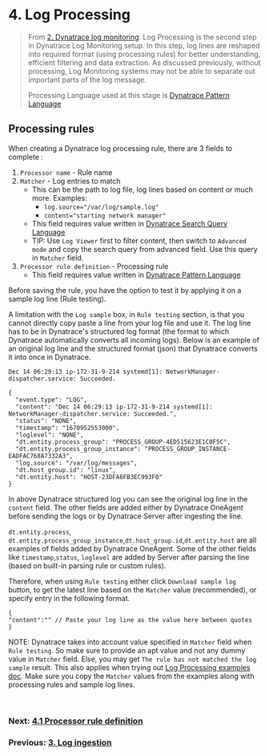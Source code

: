 # 4. Log Processing

>From [2. Dynatrace log monitoring](2-dynatrace-log-monitoring.md):
>Log Processing is the second step in Dynatrace Log Monitoring setup. In this step, log lines are reshaped into required format (using processing rules) for better understanding, efficient filtering and data extraction. As discussed previously, without processing, Log Monitoring systems may not be able to separate out important parts of the log message.
>
>Processing Language used at this stage is  [Dynatrace Pattern Language](https://www.dynatrace.com/support/help/shortlink/dpl-dynatrace-pattern-language-hub)

## Processing rules

When creating a Dynatrace log processing rule, there are 3 fields to complete :
1. `Processor name` - Rule name
2. `Matcher` - Log entries to match
	- This can be the path to log file, log lines based on content or much more. Examples:
		-  `log.source="/var/log/sample.log"`
		- `content="starting network manager"`
	- This field requires value written in [Dynatrace Search Query Language](https://www.dynatrace.com/support/help/how-to-use-dynatrace/log-monitoring/analyze-log-data/log-viewer#sql)
	- TIP:  Use `Log Viewer` first to filter content, then switch to `Advanced mode` and copy the search query from advanced field. Use this query in  `Matcher` field.
3. `Processor rule definition` - Processing rule
	- This field requires value written in [Dynatrace Pattern Language](https://www.dynatrace.com/support/help/shortlink/dpl-dynatrace-pattern-language-hub)

Before saving the rule, you have the option to test it by applying it on a sample log line (Rule testing).

A limitation with the `Log sample` box, in `Rule testing` section, is that you cannot directly copy paste a line from your log file and use it. The log line has to be in Dynatrace's structured log format (the format to which Dynatrace automatically converts all incoming logs). Below is an example of an original log line and the structured format (json) that Dynatrace converts it into once in Dynatrace.

```log
Dec 14 06:29:13 ip-172-31-9-214 systemd[1]: NetworkManager-dispatcher.service: Succeeded.
```

```log
{
  "event.type": "LOG",
  "content": "Dec 14 06:29:13 ip-172-31-9-214 systemd[1]: NetworkManager-dispatcher.service: Succeeded.",
  "status": "NONE",
  "timestamp": "1670952553000",
  "loglevel": "NONE",
  "dt.entity.process_group": "PROCESS_GROUP-4ED515623E1C0F5C",
  "dt.entity.process_group_instance": "PROCESS_GROUP_INSTANCE-EADFAC768A7332A3",
  "log.source": "/var/log/messages",
  "dt.host_group.id": "linux",
  "dt.entity.host": "HOST-23DFA6FB3EC993F0"
}
```


In above Dynatrace structured log you can see the original log line in the `content` field. The other fields are added either by Dynatrace OneAgent before sending the logs or by Dynatrace Server after ingesting the line.

`dt.entity.process`, `dt.entity.process_group_instance`,`dt.host_group.id`,`dt.entity.host` are all examples of fields added by Dynatrace OneAgent. Some of the other fields like `timestamp`,`status`, `loglevel` are added by Server after parsing the line (based on built-in parsing rule or custom rules).

Therefore, when using `Rule testing` either click `Download sample log` button, to get the latest line based on the `Matcher` value (recommended), or specify entry in the following format.

```log
{
"content":"" // Paste your log line as the value here between quotes
}
```

NOTE: Dynatrace takes into account value specified in `Matcher` field when `Rule testing`. So make sure to provide an apt value and not any dummy value in `Matcher` field. Else, you may get `The rule has not matched the log sample` result. This also applies when trying out [Log Processing examples doc](https://www.dynatrace.com/support/help/shortlink/log-monitoring-log-processing-examples). Make sure you copy the `Matcher` values from the examples along with processing rules and sample log lines.

<br/>

### Next: [4.1 Processor rule definition](4.1-processor-rule-definition.md)

### Previous: [3. Log ingestion](3-log-ingestion.md)


